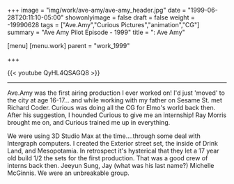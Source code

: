 +++
image = "img/work/ave-amy/ave-amy_header.jpg"
date = "1999-06-28T20:11:10-05:00"
showonlyimage = false
draft = false
weight = -19990628
tags = ["Ave.Amy","Curious Pictures","animation","CG"]
summary = "Ave Amy Pilot Episode - 1999"
title = ": Ave Amy"

[menu]
[menu.work]
parent = "work_1999"

+++

{{< youtube QyHL4QSAGQ8 >}}

---

Ave.Amy was the first airing production I ever worked on! I'd just 'moved' to the city at age 16-17... and while working with my father on Sesame St. met Richard Coder. Curious was doing all the CG for Elmo's world back then. After his suggestion, I hounded Curious to give me an internship! Ray Morris brought me on, and Curious trained me up in everything.

We were using 3D Studio Max at the time....through some deal with Intergraph computers. I created the Exterior street set, the inside of Drink Land, and Mesopotamia. In retrospect it's hysterical that they let a 17 year old build 1/2 the sets for the first production. That was a good crew of interns back then. Jeeyun Sung, Jay (what was his last name?) Michelle McGinnis. We were an unbreakable group.
